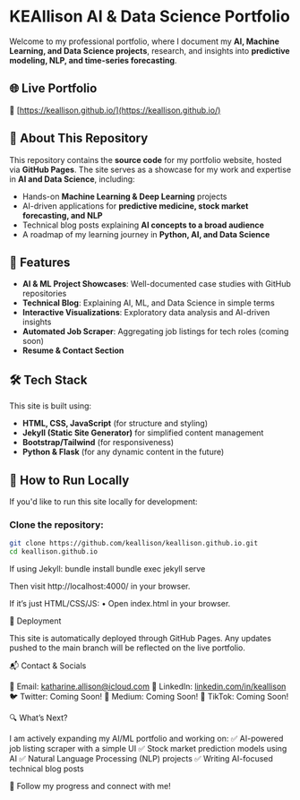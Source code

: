 # **KEAllison AI & Data Science Portfolio**  

Welcome to my professional portfolio, where I document my **AI, Machine Learning, and Data Science projects**, research, and insights into **predictive modeling, NLP, and time-series forecasting**.

## **🌐 Live Portfolio**  
🔗 [https://keallison.github.io/](https://keallison.github.io/)

## **📂 About This Repository**  
This repository contains the **source code** for my portfolio website, hosted via **GitHub Pages**. The site serves as a showcase for my work and expertise in **AI and Data Science**, including:
- Hands-on **Machine Learning & Deep Learning** projects  
- AI-driven applications for **predictive medicine, stock market forecasting, and NLP**  
- Technical blog posts explaining **AI concepts to a broad audience**  
- A roadmap of my learning journey in **Python, AI, and Data Science**  

## **🚀 Features**
- **AI & ML Project Showcases**: Well-documented case studies with GitHub repositories  
- **Technical Blog**: Explaining AI, ML, and Data Science in simple terms  
- **Interactive Visualizations**: Exploratory data analysis and AI-driven insights  
- **Automated Job Scraper**: Aggregating job listings for tech roles (coming soon)  
- **Resume & Contact Section**  

## **🛠️ Tech Stack**
This site is built using:
- **HTML, CSS, JavaScript** (for structure and styling)
- **Jekyll (Static Site Generator)** for simplified content management  
- **Bootstrap/Tailwind** (for responsiveness)  
- **Python & Flask** (for any dynamic content in the future)  

## **📌 How to Run Locally**
If you'd like to run this site locally for development:



### Clone the repository:
```sh
git clone https://github.com/keallison/keallison.github.io.git
cd keallison.github.io
```
If using Jekyll:
bundle install
bundle exec jekyll serve

Then visit http://localhost:4000/ in your browser.

If it’s just HTML/CSS/JS:
	•	Open index.html in your browser.

🚀 Deployment

This site is automatically deployed through GitHub Pages. Any updates pushed to the main branch will be reflected on the live portfolio.

📬 Contact & Socials

📧 Email: katharine.allison@icloud.com
🔗 LinkedIn: [linkedin.com/in/keallison](https://www.linkedin.com/in/katharine-allison-mba-msba-pmp-b84726255/)
🐦 Twitter: Coming Soon!
📜 Medium: Coming Soon!
🎵 TikTok: Coming Soon!

🔍 What’s Next?

I am actively expanding my AI/ML portfolio and working on:
✅ AI-powered job listing scraper with a simple UI
✅ Stock market prediction models using AI
✅ Natural Language Processing (NLP) projects
✅ Writing AI-focused technical blog posts

🚀 Follow my progress and connect with me!
